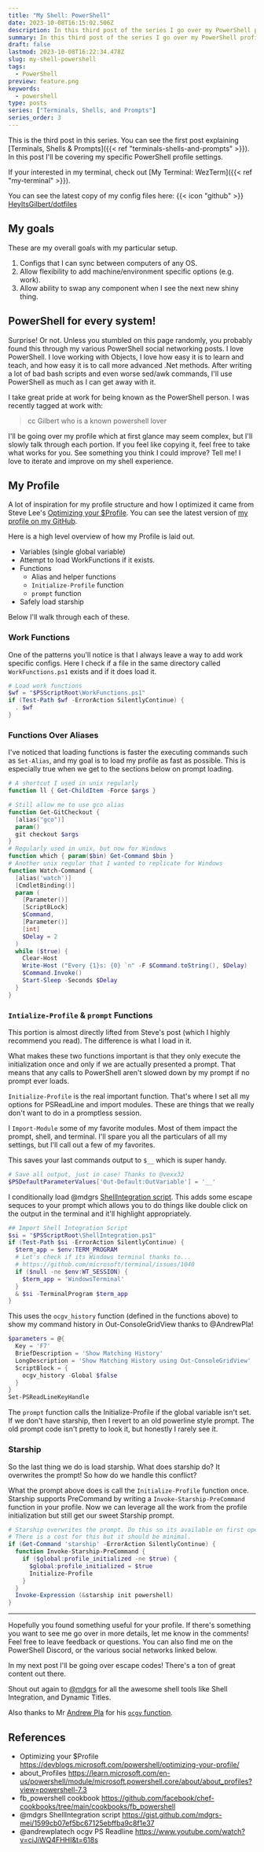 ```yaml
---
title: "My Shell: PowerShell"
date: 2023-10-08T16:15:02.506Z
description: In this third post of the series I go over my PowerShell profile.
summary: In this third post of the series I go over my PowerShell profile.
draft: false
lastmod: 2023-10-08T16:22:34.478Z
slug: my-shell-powershell
tags:
  - PowerShell
preview: feature.png
keywords:
  - powershell
type: posts
series: ["Terminals, Shells, and Prompts"]
series_order: 3
---
```


This is the third post in this series. You can see the first post explaining
[Terminals, Shells & Prompts]({{< ref "terminals-shells-and-prompts" >}}). In
this post I'll be covering my specific PowerShell profile settings.

If your interested in my terminal, check out [My Terminal: WezTerm]({{< ref "my-terminal" >}}).

You can see the latest copy of my config files here: {{< icon "github" >}}
[HeyItsGilbert/dotfiles](https://github.com/HeyItsGilbert/dotfiles)

## My goals

These are my overall goals with my particular setup.

1. Configs that I can sync between computers of any OS.
2. Allow flexibility to add machine/environment specific options (e.g. work).
3. Allow ability to swap any component when I see the next new shiny thing.

## PowerShell for every system!

Surprise! Or not. Unless you stumbled on this page randomly, you probably found
this through my various PowerShell social networking posts. I love PowerShell.
I love working with Objects, I love how easy it is to learn and teach, and how
easy it is to call more advanced .Net methods. After writing a lot of bad bash
scripts and even worse sed/awk commands, I'll use PowerShell as much as I can
get away with it.

I take great pride at work for being known as the PowerShell person. I was
recently tagged at work with:

> cc Gilbert who is a known powershell lover

I'll be going over my profile which at first glance may seem complex, but I'll
slowly talk through each portion. If you feel like copying it, feel free to take
what works for you. See something you think I could improve? Tell me! I love to
iterate and improve on my shell experience.

## My Profile

A lot of inspiration for my profile structure and how I optimized it came from
Steve Lee's
[Optimizing your $Profile](https://devblogs.microsoft.com/powershell/optimizing-your-profile/).
You can see the latest version of [my profile on my GitHub](https://github.com/HeyItsGilbert/dotfiles/blob/main/.config/Microsoft.Powershell_profile.ps1).

Here is a high level overview of how my Profile is laid out.

- Variables (single global variable)
- Attempt to load WorkFunctions if it exists.
- Functions
  - Alias and helper functions
  - `Initialize-Profile` function
  - `prompt` function
- Safely load starship

Below I'll walk through each of these.

### Work Functions

One of the patterns you'll notice is that I always leave a way to add work
specific configs. Here I check if a file in the same directory called
`WorkFunctions.ps1` exists and if it does load it.

```powershell
# Load work functions
$wf = "$PSScriptRoot\WorkFunctions.ps1"
if (Test-Path $wf -ErrorAction SilentlyContinue) {
  . $wf
}
```

### Functions Over Aliases

I've noticed that loading functions is faster the executing commands such as
`Set-Alias`, and my goal is to load my profile as fast as possible. This is
especially true when we get to the sections below on prompt loading.

```powershell
# A shortcut I used in unix regularly
function ll { Get-ChildItem -Force $args }

# Still allow me to use gco alias
function Get-GitCheckout {
  [alias("gco")]
  param()
  git checkout $args
}
# Regularly used in unix, but now for Windows
function which { param($bin) Get-Command $bin }
# Another unix regular that I wanted to replicate for Windows
function Watch-Command {
  [alias('watch')]
  [CmdletBinding()]
  param (
    [Parameter()]
    [ScriptBLock]
    $Command,
    [Parameter()]
    [int]
    $Delay = 2
  )
  while ($true) {
    Clear-Host
    Write-Host ("Every {1}s: {0} `n" -F $Command.toString(), $Delay)
    $Command.Invoke()
    Start-Sleep -Seconds $Delay
  }
}
```

### `Intialize-Profile` & `prompt` Functions

This portion is almost directly lifted from Steve's post (which I highly
recommend you read). The difference is what I load in it.

What makes these two functions important is that they only execute the
initialization once and only if we are actually presented a prompt. That means
that any calls to PowerShell aren't slowed down by my prompt if no prompt ever
loads.

`Initialize-Profile` is the real important function. That's where I set all my
options for PSReadLine and import modules. These are things that we really don't
want to do in a promptless session.

I `Import-Module` some of my favorite modules. Most of them impact the prompt,
shell, and terminal. I'll spare you all the particulars of all my settings, but
I'll call out a few of my favorites.

This saves your last commands output to `$__` which is super handy.

```powershell
# Save all output, just in case! Thanks to @vexx32
$PSDefaultParameterValues['Out-Default:OutVariable'] = '__'
```

I conditionally load @mdgrs
[ShellIntegration script](https://gist.github.com/mdgrs-mei/1599cb07ef5bc67125ebffba9c8f1e37).
This adds some escape sequces to your prompt which allows you to do things like
double click on the output in the terminal and it'll highlight appropriately.

```powershell
## Import Shell Integration Script
$si = "$PSScriptRoot\ShellIntegration.ps1"
if (Test-Path $si -ErrorAction SilentlyContinue) {
  $term_app = $env:TERM_PROGRAM
  # Let's check if its Windows terminal thanks to...
  # https://github.com/microsoft/terminal/issues/1040
  if ($null -ne $env:WT_SESSION) {
    $term_app = 'WindowsTerminal'
  }
  & $si -TerminalProgram $term_app
}
```

This uses the `ocgv_history` function (defined in the functions above) to show
my command history in Out-ConsoleGridView thanks to @AndrewPla!

```powershell
$parameters = @{
  Key = 'F7'
  BriefDescription = 'Show Matching History'
  LongDescription = 'Show Matching History using Out-ConsoleGridView'
  ScriptBlock = {
    ocgv_history -Global $false 
  }
}
Set-PSReadLineKeyHandle
```

The `prompt` function calls the Initialize-Profile if the global variable isn't
set. If we don't have starship, then I revert to an old powerline style prompt.
The old prompt code isn't pretty to look it, but honestly I rarely see it.

### Starship

So the last thing we do is load starship. What does starship do? It overwrites
the prompt! So how do we handle this conflict?

What the prompt above does is call the `Initialize-Profile` function once.
Starship supports PreCommand by writing a `Invoke-Starship-PreCommand` function
in your profile. Now we can leverage all the work from the profile
initialization but still get our sweet Starship prompt.

```powershell
# Starship overwrites the prompt. Do this so its available on first open.
# There is a cost for this but it should be minimal.
if (Get-Command 'starship' -ErrorAction SilentlyContinue) {
  function Invoke-Starship-PreCommand {
    if ($global:profile_initialized -ne $true) {
      $global:profile_initialized = $true
      Initialize-Profile
    }
  }
  Invoke-Expression (&starship init powershell)
}
```

----

Hopefully you found something useful for your profile. If there's something you
want to see me go over in more details, let me know in the comments! Feel free
to leave feedback or questions. You can also find me on the PowerShell Discord,
or the various social networks linked below.

In my next post I'll be going over escape codes! There's a ton of great content
out there.

Shout out again to [@mdgrs](https://mdgrs.hashnode.dev/) for all the awesome
shell tools like Shell Integration, and Dynamic Titles.

Also thanks to Mr [Andrew Pla](https://twitter.com/AndrewPlaTech) for his
[`ocgv` function](https://www.youtube.com/watch?v=ciJiWQ4FHHI&t=618s).

## References

- Optimizing your $Profile https://devblogs.microsoft.com/powershell/optimizing-your-profile/
- about_Profiles https://learn.microsoft.com/en-us/powershell/module/microsoft.powershell.core/about/about_profiles?view=powershell-7.3
- fb_powershell cookbook https://github.com/facebook/chef-cookbooks/tree/main/cookbooks/fb_powershell
- @mdgrs ShellIntegration script https://gist.github.com/mdgrs-mei/1599cb07ef5bc67125ebffba9c8f1e37
- @andrewplatech ocgv PS Readline https://www.youtube.com/watch?v=ciJiWQ4FHHI&t=618s
